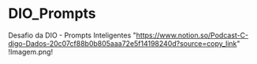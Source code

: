 # DIO_Prompts
Desafio da DIO - Prompts Inteligentes
"https://www.notion.so/Podcast-C-digo-Dados-20c07cf88b0b805aaa72e5f14198240d?source=copy_link"
!Imagem.png!
